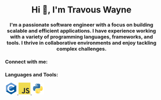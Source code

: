<h1 align="center">Hi 👋, I'm Travous Wayne</h1>
<h3 align="center">I'm a passionate software engineer with a focus on building scalable and efficient applications. I have experience working with a variety of programming languages, frameworks, and tools. I thrive in collaborative environments and enjoy tackling complex challenges.</h3>

<h3 align="left">Connect with me:</h3>
<h3 linkedin.com/in/kennedy-muiruri1010 </h3>
<p align="left">
</p>

<h3 align="left">Languages and Tools:</h3>
<p align="left"> <a href="https://www.cprogramming.com/" target="_blank" rel="noreferrer"> <img src="https://raw.githubusercontent.com/devicons/devicon/master/icons/c/c-original.svg" alt="c" width="40" height="40"/> </a> <a href="https://developer.mozilla.org/en-US/docs/Web/JavaScript" target="_blank" rel="noreferrer"> <img src="https://raw.githubusercontent.com/devicons/devicon/master/icons/javascript/javascript-original.svg" alt="javascript" width="40" height="40"/> </a> <a href="https://www.python.org" target="_blank" rel="noreferrer"> <img src="https://raw.githubusercontent.com/devicons/devicon/master/icons/python/python-original.svg" alt="python" width="40" height="40"/> </a> </p>
